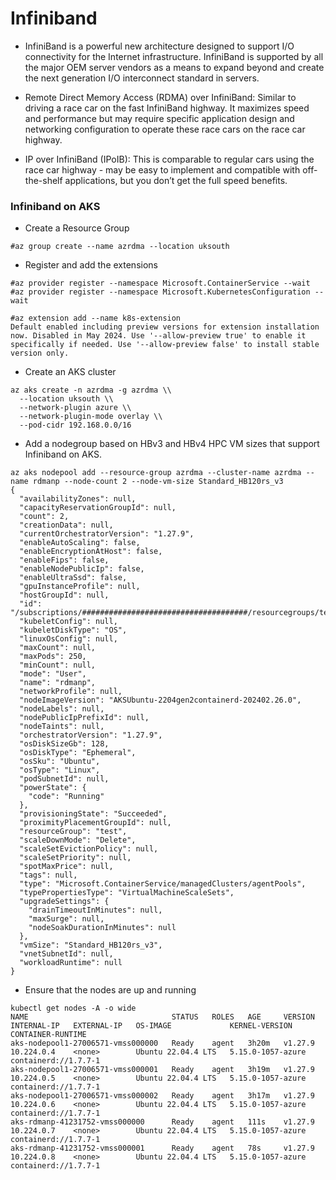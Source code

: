 # Infiniband

- InfiniBand is a powerful new architecture designed to support I/O connectivity for the Internet infrastructure. InfiniBand is supported by all the major OEM server vendors as a means to expand beyond and create the next generation I/O interconnect standard in servers.

- Remote Direct Memory Access (RDMA) over InfiniBand: Similar to driving a race car on the fast InfiniBand highway. It maximizes speed and performance but may require specific application design and networking configuration to operate these race cars on the race car highway.
- IP over InfiniBand (IPoIB): This is comparable to regular cars using the race car highway - may be easy to implement and compatible with off-the-shelf applications, but you don’t get the full speed benefits.

### Infiniband on AKS

- Create a Resource Group
```
#az group create --name azrdma --location uksouth
```
- Register and add the extensions
```
#az provider register --namespace Microsoft.ContainerService --wait
#az provider register --namespace Microsoft.KubernetesConfiguration --wait
```

```
#az extension add --name k8s-extension
Default enabled including preview versions for extension installation now. Disabled in May 2024. Use '--allow-preview true' to enable it specifically if needed. Use '--allow-preview false' to install stable version only.
```
- Create an AKS cluster
```
az aks create -n azrdma -g azrdma \\
  --location uksouth \\
  --network-plugin azure \\
  --network-plugin-mode overlay \\
  --pod-cidr 192.168.0.0/16
```
- Add a nodegroup based on HBv3 and HBv4 HPC VM sizes that support Infiniband on AKS.
```
az aks nodepool add --resource-group azrdma --cluster-name azrdma --name rdmanp --node-count 2 --node-vm-size Standard_HB120rs_v3
{
  "availabilityZones": null,
  "capacityReservationGroupId": null,
  "count": 2,
  "creationData": null,
  "currentOrchestratorVersion": "1.27.9",
  "enableAutoScaling": false,
  "enableEncryptionAtHost": false,
  "enableFips": false,
  "enableNodePublicIp": false,
  "enableUltraSsd": false,
  "gpuInstanceProfile": null,
  "hostGroupId": null,
  "id": "/subscriptions/#####################################/resourcegroups/test/providers/Microsoft.ContainerService/managedClusters/test/agentPools/rdmanp",
  "kubeletConfig": null,
  "kubeletDiskType": "OS",
  "linuxOsConfig": null,
  "maxCount": null,
  "maxPods": 250,
  "minCount": null,
  "mode": "User",
  "name": "rdmanp",
  "networkProfile": null,
  "nodeImageVersion": "AKSUbuntu-2204gen2containerd-202402.26.0",
  "nodeLabels": null,
  "nodePublicIpPrefixId": null,
  "nodeTaints": null,
  "orchestratorVersion": "1.27.9",
  "osDiskSizeGb": 128,
  "osDiskType": "Ephemeral",
  "osSku": "Ubuntu",
  "osType": "Linux",
  "podSubnetId": null,
  "powerState": {
    "code": "Running"
  },
  "provisioningState": "Succeeded",
  "proximityPlacementGroupId": null,
  "resourceGroup": "test",
  "scaleDownMode": "Delete",
  "scaleSetEvictionPolicy": null,
  "scaleSetPriority": null,
  "spotMaxPrice": null,
  "tags": null,
  "type": "Microsoft.ContainerService/managedClusters/agentPools",
  "typePropertiesType": "VirtualMachineScaleSets",
  "upgradeSettings": {
    "drainTimeoutInMinutes": null,
    "maxSurge": null,
    "nodeSoakDurationInMinutes": null
  },
  "vmSize": "Standard_HB120rs_v3",
  "vnetSubnetId": null,
  "workloadRuntime": null
}
```
- Ensure that the nodes are up and running
```
kubectl get nodes -A -o wide
NAME                                STATUS   ROLES   AGE     VERSION   INTERNAL-IP   EXTERNAL-IP   OS-IMAGE             KERNEL-VERSION      CONTAINER-RUNTIME
aks-nodepool1-27006571-vmss000000   Ready    agent   3h20m   v1.27.9   10.224.0.4    <none>        Ubuntu 22.04.4 LTS   5.15.0-1057-azure   containerd://1.7.7-1
aks-nodepool1-27006571-vmss000001   Ready    agent   3h19m   v1.27.9   10.224.0.5    <none>        Ubuntu 22.04.4 LTS   5.15.0-1057-azure   containerd://1.7.7-1
aks-nodepool1-27006571-vmss000002   Ready    agent   3h17m   v1.27.9   10.224.0.6    <none>        Ubuntu 22.04.4 LTS   5.15.0-1057-azure   containerd://1.7.7-1
aks-rdmanp-41231752-vmss000000      Ready    agent   111s    v1.27.9   10.224.0.7    <none>        Ubuntu 22.04.4 LTS   5.15.0-1057-azure   containerd://1.7.7-1
aks-rdmanp-41231752-vmss000001      Ready    agent   78s     v1.27.9   10.224.0.8    <none>        Ubuntu 22.04.4 LTS   5.15.0-1057-azure   containerd://1.7.7-1
```